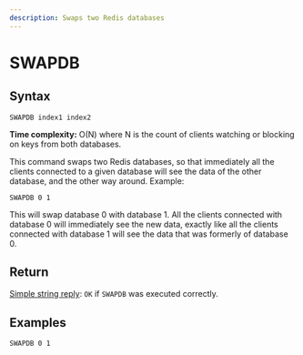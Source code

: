 ```yaml
---
description: Swaps two Redis databases
---
```


# SWAPDB

## Syntax

    SWAPDB index1 index2

**Time complexity:** O(N) where N is the count of clients watching or blocking on keys from both databases.

This command swaps two Redis databases, so that immediately all the
clients connected to a given database will see the data of the other database, and
the other way around. Example:

    SWAPDB 0 1

This will swap database 0 with database 1. All the clients connected with database 0 will immediately see the new data, exactly like all the clients connected with database 1 will see the data that was formerly of database 0.

## Return

[Simple string reply](https://redis.io/docs/reference/protocol-spec#resp-simple-strings): `OK` if `SWAPDB` was executed correctly.

## Examples

```
SWAPDB 0 1
```
